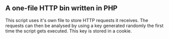## A one-file HTTP bin written in PHP
This script uses it's own file to store HTTP requests it receives. The requests can then be analysed by using a key generated randomly the first time the script gets executed. This key is stored in a cookie.
